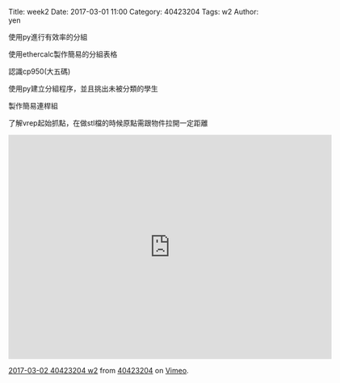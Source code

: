 Title: week2
Date: 2017-03-01 11:00
Category: 40423204
Tags: w2
Author: yen

使用py進行有效率的分組
<!-- PELICAN_END_SUMMARY -->
<p>使用ethercalc製作簡易的分組表格</p>
<p>認識cp950(大五碼)</p>
<p>使用py建立分組程序，並且挑出未被分類的學生</p>
<p>製作簡易連桿組</p>
<p>了解vrep起始抓點，在做stl檔的時候原點需跟物件拉開一定距離</p>
<iframe src="https://player.vimeo.com/video/206248051" width="640" height="443" frameborder="0" webkitallowfullscreen mozallowfullscreen allowfullscreen></iframe>
<p><a href="https://vimeo.com/206248051">2017-03-02 40423204 w2</a> from <a href="https://vimeo.com/user45523667">40423204</a> on <a href="https://vimeo.com">Vimeo</a>.</p>